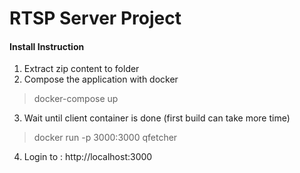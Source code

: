 # RTSP Server Project 
#### Install Instruction
1. Extract zip content to folder
2. Compose the application with docker
> docker-compose up
3. Wait until client container is done (first build can take more time)
> docker run -p 3000:3000 qfetcher
4. Login to : http://localhost:3000